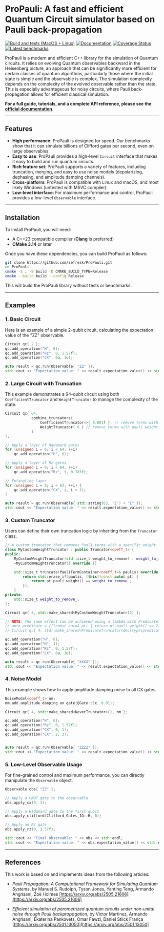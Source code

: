# ProPauli: A fast and efficient Quantum Circuit simulator based on Pauli back-propagation

[![Build and tests (MacOS + Linux)](https://github.com/zeFresk/ProPauli/actions/workflows/cmake-multi-platform.yml/badge.svg)](https://github.com/zeFresk/ProPauli/actions/workflows/cmake-multi-platform.yml)
[![Documentation](https://img.shields.io/badge/Documentation-View-blue)](https://zefresk.github.io/ProPauli/)
[![Coverage Status](https://coveralls.io/repos/github/zeFresk/ProPauli/badge.svg?branch=main)](https://coveralls.io/github/zeFresk/ProPauli?branch=main)
[![Latest benchmarks](https://img.shields.io/badge/Benchmarks-View-blue)](https://zefresk.github.io/ProPauli/dev/bench)


ProPauli is a modern and efficient C++ library for the simulation of Quantum circuits. It relies on evolving Quantum observables backward in the Heisenberg picture, an approach that can be significantly more efficient for certain classes of quantum algorithms, particularly those where the initial state is simple and the observable is complex. The simulation complexity depends on the complexity of the evolved observable rather than the state. This is especially advantageous for noisy circuits, where Pauli back-propagation allows for efficient classical simulation.

**For a full guide, tutorials, and a complete API reference, please see the [official documentation](https://zefresk.github.io/ProPauli/).**

-----

## Features

  * **High performance**: ProPauli is designed for speed. Our benchmarks show that it can simulate billions of Clifford gates per second, even on large observables.
  * **Easy to use**: ProPauli provides a high-level `Circuit` interface that makes it easy to build and run quantum circuits.
  * **Rich feature set**: ProPauli supports a variety of features, including truncation, merging, and easy to use noise models (depolarizing, dephasing, and amplitude damping channels).
  * **Cross-platform**: ProPauli is compatible with Linux and macOS, and most likely Windows (untested with MSVC compiler).
  * **Low-level interface**: For maximum performance and control, ProPauli provides a low-level `Observable` interface.

-----

## Installation

To install ProPauli, you will need:

  * A C++23 compatible compiler (**Clang** is preferred)
  * **CMake 3.14** or later

Once you have these dependencies, you can build ProPauli as follows:

```bash
git clone https://github.com/zefresk/ProPauli.git
cd ProPauli
cmake -S . -B build -D CMAKE_BUILD_TYPE=Release
cmake --build build --config Release
```

This will build the ProPauli library without tests or benchmarks.

-----

## Examples

### 1\. Basic Circuit

Here is an example of a simple 2-qubit circuit, calculating the expectation value of the "ZZ" observable.

```cpp
Circuit qc{ 2 };
qc.add_operation("H", 0);
qc.add_operation("Rz", 0, 1.57f);
qc.add_operation("CX", 0u, 1u);

auto result = qc.run(Observable{ "ZZ" });
std::cout << "Expectation value: " << result.expectation_value() << std::endl;
```

### 2\. Large Circuit with Truncation

This example demonstrates a 64-qubit circuit using both `CoefficientTruncator` and `WeightTruncator` to manage the complexity of the state.

```cpp
Circuit qc{ 64,
            combine_truncators(
                CoefficientTruncator<>{ 0.001f }, // remove terms with coefficient below 0.001
                WeightTruncator{ 6 } // remove terms with pauli weight > 6
            )
};

// Apply a layer of Hadamard gates
for (unsigned i = 0; i < 64; ++i)
    qc.add_operation("H", i);

// Apply a layer of Rz gates
for (unsigned i = 0; i < 64; ++i)
    qc.add_operation("Rz", i, 0.785f);

// Entangling layer
for (unsigned i = 0; i < 63; ++i) {
    qc.add_operation("CX", i, i + 1);
}

auto result = qc.run(Observable{ std::string(63, 'Z') + "I" });
std::cout << "Expectation value: " << result.expectation_value() << std::endl;
```

### 3\. Custom Truncator

Users can define their own truncation logic by inheriting from the `Truncator` class.

```cpp
// A custom truncator that removes Pauli terms with a specific weight
class MyCustomWeightTruncator : public Truncator<coeff_t> {
public:
    MyCustomWeightTruncator(std::size_t weight_to_remove) : weight_to_remove_(weight_to_remove) {}
    ~MyCustomWeightTruncator() override {}

    std::size_t truncate(PauliTermContainer<coeff_t>& paulis) override {
        return std::erase_if(paulis, [this](const auto& pt) {
            return pt.pauli_weight() == weight_to_remove_;
        });
    }
private:
    std::size_t weight_to_remove_;
};

Circuit qc{ 4, std::make_shared<MyCustomWeightTruncator>(2) };

// NOTE: The same effect can be achieved using a lambda with PredicateTruncator
// auto predicate = [](const auto& pt) { return pt.pauli_weight() == 2; };
// Circuit qc{ 4, std::make_shared<PredicateTruncator<decltype(predicate)>>(predicate) };

qc.add_operation("H", 0);
qc.add_operation("H", 1);
qc.add_operation("Rz", 0, 1.57f);
qc.add_operation("CX", 0u, 1u);

auto result = qc.run(Observable{ "XXXX" });
std::cout << "Expectation value: " << result.expectation_value() << std::endl;
```

### 4\. Noise Model

This example shows how to apply amplitude damping noise to all CX gates.

```cpp
NoiseModel<coeff_t> nm;
nm.add_amplitude_damping_on_gate(QGate::Cx, 0.01);

Circuit qc{ 4, std::make_shared<NeverTruncator>(), nm };

qc.add_operation("H", 0);
qc.add_operation("Rz", 0, 1.57f);
qc.add_operation("CX", 0, 1);
qc.add_operation("CX", 2, 3);


auto result = qc.run(Observable{ "ZZZZ" });
std::cout << "Expectation value: " << result.expectation_value() << std::endl;
```

### 5\. Low-Level Observable Usage

For fine-grained control and maximum performance, you can directly manipulate the `Observable` object.

```cpp
Observable obs{ "ZZ" };

// Apply a CNOT gate to the observable
obs.apply_cx(0, 1);

// Apply a Hadamard gate to the first qubit
obs.apply_clifford(Clifford_Gates_1Q::H, 0);

// Apply an Rz gate
obs.apply_rz(0, 1.57f);

std::cout << "Final observable: " << obs << std::endl;
std::cout << "Expectation value: " << obs.expectation_value() << std::endl;
```

-----

## References

This work is based on and implements ideas from the following articles:

  * _Pauli Propagation: A Computational Framework for Simulating Quantum Systems_, by Manuel S. Rudolph, Tyson Jones, Yanting Teng, Armando Angrisani, Zoë Holmes [https://arxiv.org/abs/2505.21606](https://arxiv.org/abs/2505.21606)

  * _Efficient simulation of parametrized quantum circuits under non-unital noise through Pauli backpropagation_, by Victor Martinez, Armando Angrisani, Ekaterina Pankovets, Omar Fawzi, Daniel Stilck França [https://arxiv.org/abs/2501.13050](https://arxiv.org/abs/2501.13050)
